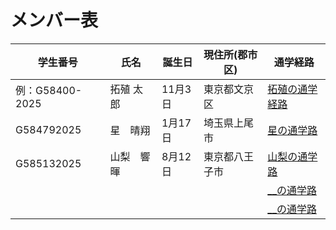 # メンバー表

|学生番号|氏名|誕生日|現住所(郡市区)|通学経路|
|---|---|---|---|---|
|例：G58400-2025|拓殖 太郎|11月3日|東京都文京区|[拓殖の通学経路](route00.md)|
|G584792025|星　晴翔|1月17日|埼玉県上尾市| [星の通学路](route01.md)|
|G585132025|山梨　響暉|8月12日|東京都八王子市 | [山梨の通学路](route02.md)|
| | | | | [__の通学路](route03.md)|
| | | | | [__の通学路](route04.md)|
